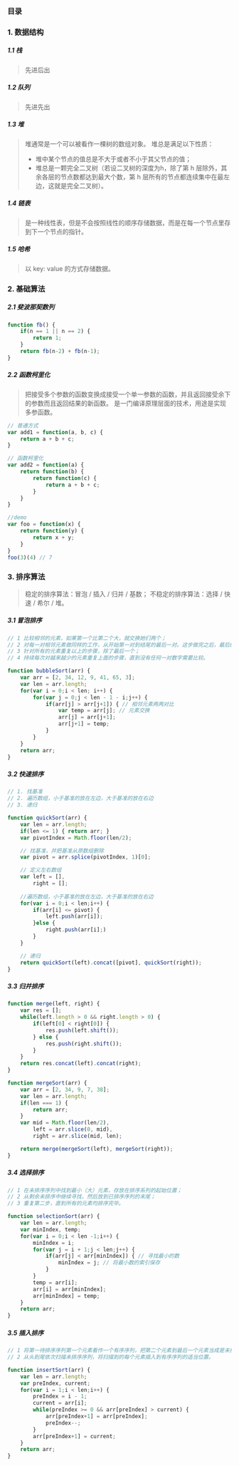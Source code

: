 ### 目录

### 1. 数据结构

##### 1.1 栈
> 先进后出

##### 1.2 队列
> 先进先出

##### 1.3 堆
> 堆通常是一个可以被看作一棵树的数组对象。
> 堆总是满足以下性质：
> * 堆中某个节点的值总是不大于或者不小于其父节点的值；
> * 堆总是一颗完全二叉树（若设二叉树的深度为h，除了第 h 层除外，其余各层的节点数都达到最大个数，第 h 层所有的节点都连续集中在最左边，这就是完全二叉树）。

##### 1.4 链表
> 是一种线性表，但是不会按照线性的顺序存储数据，而是在每一个节点里存到下一个节点的指针。

##### 1.5 哈希
> 以 key: value 的方式存储数据。

### 2. 基础算法

##### 2.1 斐波那契数列

```javascript
function fb() {
    if(n == 1 || n == 2) {
        return 1;
    }
    return fb(n-2) + fb(n-1);
}
```

##### 2.2 函数柯里化

> 把接受多个参数的函数变换成接受一个单一参数的函数，并且返回接受余下的参数而且返回结果的新函数。
> 是一门编译原理层面的技术，用途是实现多参函数。

```javascript
// 普通方式
var add1 = function(a, b, c) {
    return a + b + c;
}

// 函数柯里化
var add2 = function(a) {
    return function(b) {
        return function(c) {
            return a + b + c;
        }
    }
}

//demo
var foo = function(x) {
    return function(y) {
        return x + y;
    }
}
foo(3)(4) // 7
```

### 3. 排序算法

> 稳定的排序算法：冒泡 / 插入 / 归并 / 基数；
> 不稳定的排序算法：选择 / 快速 / 希尔 / 堆。

##### 3.1 冒泡排序

```javascript
// 1 比较相邻的元素，如果第一个比第二个大，就交换她们两个；
// 2 对每一对相邻元素做同样的工作，从开始第一对到结尾的最后一对。这步做完之后，最后的元素会是最大的数；
// 3 针对所有的元素重复以上的步骤，除了最后一个；
// 4 持续每次对越来越少的元素重复上面的步骤，直到没有任何一对数字需要比较。

function bubbleSort(arr) {
    var arr = [2, 34, 12, 9, 41, 65, 3];
    var len = arr.length;
    for(var i = 0;i < len; i++) {
        for(var j = 0;j < len - 1 - i;j++) {
            if(arr[j] > arr[j+1]) { // 相邻元素两两对比
                var temp = arr[j]; // 元素交换
                arr[j] = arr[j+1];
                arr[j+1] = temp;
            }
        }
    }
    return arr;
}
```

##### 3.2 快速排序

```javascript
// 1. 找基准
// 2. 遍历数组，小于基准的放在左边，大于基准的放在右边
// 3. 递归

function quickSort(arr) {
    var len = arr.length;
    if(len <= 1) { return arr; }
    var pivotIndex = Math.floor(len/2);

    // 找基准，并把基准从原数组删除
    var pivot = arr.splice(pivotIndex, 1)[0];

    // 定义左右数组
    var left = [],
        right = [];
    
    //遍历数组，小于基准的放在左边，大于基准的放在右边
    for(var i = 0;i < len;i++) {
        if(arr[i] <= pivot) {
            left.push(arr[i]);
        }else {
            right.push(arr[i];)
        }
    }

    // 递归
    return quickSort(left).concat([pivot], quickSort(right));
}
```

##### 3.3 归并排序

```javascript
function merge(left, right) {
    var res = [];
    while(left.length > 0 && right.length > 0) {
        if(left[0] < right[0]) {
            res.push(left.shift());
        } else {
            res.push(right.shift());
        }
    }
    return res.concat(left).concat(right);
}

function mergeSort(arr) {
    var arr = [2, 34, 9, 7, 38];
    var len = arr.length;
    if(len === 1) {
        return arr;
    }
    var mid = Math.floor(len/2),
        left = arr.slice(0, mid),
        right = arr.slice(mid, len);

    return merge(mergeSort(left), mergeSort(right));
}
```

##### 3.4 选择排序

```javascript
// 1 在未排序序列中找到最小（大）元素，存放在排序系列的起始位置；
// 2 从剩余未排序中继续寻找，然后放到已排序序列的末尾；
// 3 重复第二步，直到所有的元素均排序完毕。

function selectionSort(arr) {
    var len = arr.length;
    var minIndex, temp;
    for(var i = 0;i < len -1;i++) {
        minIndex = i;
        for(var j = i + 1;j < len;j++) {
            if(arr[j] < arr[minIndex]) { // 寻找最小的数
                minIndex = j; // 将最小数的索引保存
            }
        }
        temp = arr[i];
        arr[i] = arr[minIndex];
        arr[minIndex] = temp;
    }
    return arr;
}
```

##### 3.5 插入排序

```javascript
// 1 将第一待排序序列第一个元素看作一个有序序列，把第二个元素到最后一个元素当成是未排序序列；
// 2 从头到尾依次扫描未排序序列，将扫描到的每个元素插入到有序序列的适当位置。

function insertSort(arr) {
    var len = arr.length;
    var preIndex, current;
    for(var i = 1;i < len;i++) {
        preIndex = i - 1;
        current = arr[i];
        while(preIndex >= 0 && arr[preIndex] > current) {
            arr[preIndex+1] = arr[preIndex];
            preIndex--;
        }
        arr[preIndex+1] = current;
    }
    return arr;
}
```

>

```javascript

```
